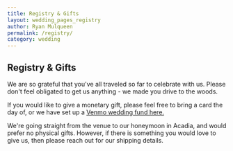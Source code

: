 ```yaml
---
title: Registry & Gifts
layout: wedding_pages_registry
author: Ryan Mulqueen
permalink: /registry/
category: wedding
---
```


## Registry & Gifts

We are so grateful that you've all traveled so far to celebrate with us. Please don't feel obligated to get us anything - we made you drive to the woods. 

If you would like to give a monetary gift, please feel free to bring a card the day of, or we have set up a [Venmo wedding fund here.](https://venmo.com/code?user_id=1873878485827584235&created=1758412584)

We're going straight from the venue to our honeymoon in Acadia, and would prefer no physical gifts. However, if there is something you would love to give us, then please reach out for our shipping details.

<div style="padding-bottom: 100px;"></div>
